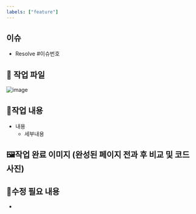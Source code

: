 ```yaml
---
labels: ["feature"]
---
```


## 이슈
- Resolve #이슈번호


## 📁 작업 파일
![image](https://github.com/user-attachments/assets/543cdab5-523d-4f0a-8fd6-7e8afa3fa2b5)


## 📝작업 내용
- 내용
  - 세부내용


## 🖼️작업 완료 이미지 (완성된 페이지 전과 후 비교 및 코드 사진)


## 🚨수정 필요 내용
- 
